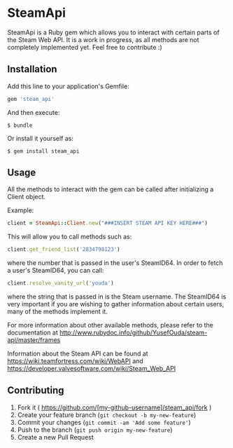 # SteamApi

SteamApi is a Ruby gem which allows you to interact with certain parts of the Steam Web API. It is a work in progress, as all methods are not completely implemented yet. Feel free to contribute :) 

## Installation

Add this line to your application's Gemfile:

```ruby
gem 'steam_api'
```

And then execute:

    $ bundle

Or install it yourself as:

    $ gem install steam_api

## Usage

All the methods to interact with the gem can be called after initializing a Client object.

Example:

```ruby
client = SteamApi::Client.new("###INSERT STEAM API KEY HERE###")
```

This will allow you to call methods such as:

```ruby
client.get_friend_list('2834798123')
```
where the number that is passed in the user's SteamID64. In order to fetch a user's SteamID64, you can call:

```ruby
client.resolve_vanity_url('youda')
```
where the string that is passed in is the Steam username. The SteamID64 is very important if you are wishing to gather information about certain users, many of the methods implement it.

For more information about other available methods, please refer to the documentation at http://www.rubydoc.info/github/YusefOuda/steam-api/master/frames

Information about the Steam API can be found at https://wiki.teamfortress.com/wiki/WebAPI and https://developer.valvesoftware.com/wiki/Steam_Web_API

## Contributing

1. Fork it ( https://github.com/[my-github-username]/steam_api/fork )
2. Create your feature branch (`git checkout -b my-new-feature`)
3. Commit your changes (`git commit -am 'Add some feature'`)
4. Push to the branch (`git push origin my-new-feature`)
5. Create a new Pull Request
